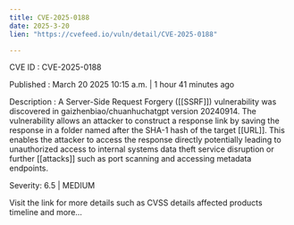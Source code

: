 ```yaml
---
title: CVE-2025-0188
date: 2025-3-20
lien: "https://cvefeed.io/vuln/detail/CVE-2025-0188"

---
```


CVE ID : CVE-2025-0188

Published :  March 20
2025
10:15 a.m. | 1 hour
41 minutes ago

Description : A Server-Side Request Forgery ([[SSRF]]) vulnerability was discovered in gaizhenbiao/chuanhuchatgpt version 20240914. The vulnerability allows an attacker to construct a response link by saving the response in a folder named after the SHA-1 hash of the target [[URL]]. This enables the attacker to access the response directly
potentially leading to unauthorized access to internal systems
data theft
service disruption
or further [[attacks]] such as port scanning and accessing metadata endpoints.

Severity: 6.5 | MEDIUM

Visit the link for more details
such as CVSS details
affected products
timeline
and more...

